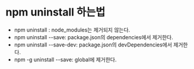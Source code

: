 # npm uninstall 하는법

* npm uninstall <name>: node_modules는 제거되지 않는다.
* npm uninstall <name> --save: package.json의 dependencies에서 제거한다.
* npm uninstall <name> --save-dev: package.json의 devDependencies에서 제거한다.
* npm -g uninstall <name> --save: global에 제거한다.